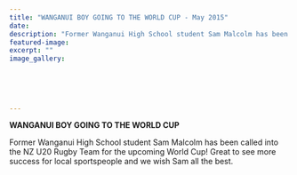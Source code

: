 ```yaml
---
title: "WANGANUI BOY GOING TO THE WORLD CUP - May 2015"
date: 
description: "Former Wanganui High School student Sam Malcolm has been called into the NZ U20 Rugby Team for the upcoming World Cup, 19/5/15..."
featured-image: 
excerpt: ""
image_gallery:
    
    
    
    
    
---
```


<p><strong>WANGANUI BOY GOING TO THE WORLD CUP</strong></p>
<p>Former Wanganui High School student Sam Malcolm has been called into the NZ U20 Rugby Team for the upcoming World Cup! Great to see more success for local sportspeople and we wish Sam all the best.</p>

